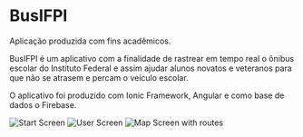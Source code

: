 # BusIFPI
Aplicação produzida com fins acadêmicos.

BusIFPI é um aplicativo com a finalidade de rastrear em tempo real o ônibus escolar do Instituto Federal e assim ajudar alunos novatos e veteranos para que não se atrasem e percam o veículo escolar.<br/>

O aplicativo foi produzido com Ionic Framework, Angular e como base de dados o Firebase.<br/>

![Start Screen](https://i.imgur.com/MNXADZ3.jpg)
![User Screen](https://i.imgur.com/qoZfAHH.jpg)
![Map Screen with routes](https://i.imgur.com/Khp87bJ.jpg)
